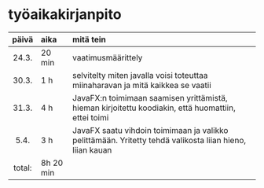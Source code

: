 # työaikakirjanpito

| päivä | aika | mitä tein  |
| :----:|:-----| :-----|
| 24.3. | 20 min | vaatimusmäärittely |
| 30.3. | 1 h  | selvitelty miten javalla voisi toteuttaa miinaharavan ja mitä kaikkea se vaatii |
| 31.3. | 4 h  | JavaFX:n toimimaan saamisen yrittämistä, hieman kirjoitettu koodiakin, että huomattiin, ettei toimi |
| 5.4.  | 3 h  | JavaFX saatu vihdoin toimimaan ja valikko pelittämään. Yritetty tehdä valikosta liian hieno, liian kauan |
| total: | 8h 20 min |  | 
